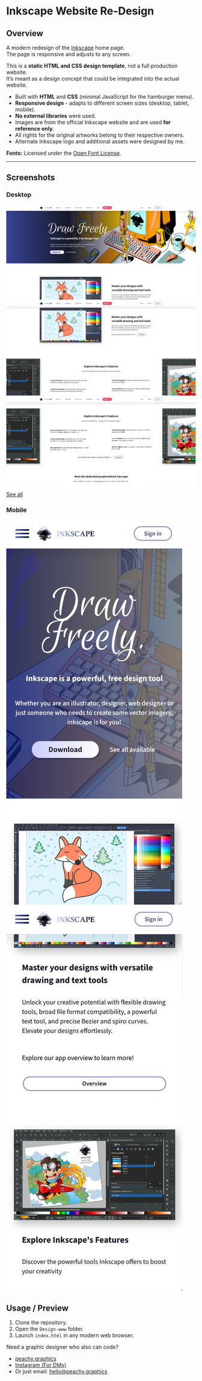 # Inkscape Website Re-Design

## Overview
A modern redesign of the [Inkscape](https://inkscape.org) home page.  
The page is responsive and adjusts to any screen.

This is a **static HTML and CSS design template**, not a full production website.  
It’s meant as a design concept that could be integrated into the actual website.  

- Built with **HTML** and **CSS** (minimal JavaScript for the hamburger menu).  
- **Responsive design** - adapts to different screen sizes (desktop, tablet, mobile).
- **No external libraries** were used.  
- Images are from the official Inkscape website and are used **for reference only**.  
- All rights for the original artworks belong to their respective owners.  
- Alternate Inkscape logo and additional assets were designed by me.  

**Fonts:** Licensed under the [Open Font License](https://openfontlicense.org/open-font-license-official-text/).

---

## Screenshots

### Desktop
![Desktop](../screenshots/home-page_1.jpg)
![Desktop](../screenshots/home-page_2.jpg)
![Desktop](../screenshots/home-page_3.jpg)
[See all](../screenshots/)

### Mobile
![Mobile](../screenshots/mobile_1.jpg)
![Mobile](../screenshots/mobile_2.jpg)

## Usage / Preview
1. Clone the repository.  
2. Open the `Design-www` folder.  
3. Launch `index.html` in any modern web browser.  

Need a graphic designer who also can code? 
- [peachy.graphics](https://peachy.graphics)
- [Instagram (For DMs)](https://www.instagram.com/peachyartgraphics/)
- Or just email: hello@peachy.graphics
